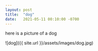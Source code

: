 ```yaml
---
layout: post
title:  "dog"
date:   2021-05-11 00:10:00 -0700
---
```


here is a picture of a dog

![dog]({{ site.url }}/assets/images/dog.jpg)
